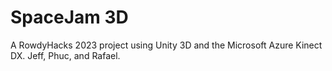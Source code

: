 # SpaceJam 3D
A RowdyHacks 2023 project using Unity 3D and the Microsoft Azure Kinect DX. Jeff, Phuc, and Rafael.
